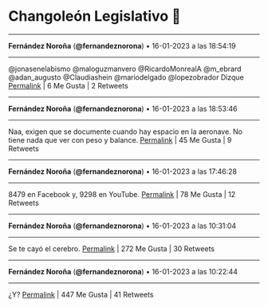 # Changoleón Legislativo 🙈
*****
**Fernández Noroña** (**@fernandeznorona**) • 16-01-2023 a las 18:54:19
*****
@jonasenelabismo @maloguzmanvero @RicardoMonrealA @m_ebrard @adan_augusto @Claudiashein @mariodelgado @lopezobrador Dizque
[Permalink](https://twitter.com/fernandeznorona/status/1615180688550146048) | 6 Me Gusta | 2 Retweets
*****
**Fernández Noroña** (**@fernandeznorona**) • 16-01-2023 a las 18:53:46
*****
Naa, exigen que se documente cuando hay espacio en la aeronave. No tiene nada que ver con peso y balance.
[Permalink](https://twitter.com/fernandeznorona/status/1615180551132180492) | 45 Me Gusta | 9 Retweets
*****
**Fernández Noroña** (**@fernandeznorona**) • 16-01-2023 a las 17:46:28
*****
8479 en Facebook y, 9298 en YouTube.
[Permalink](https://twitter.com/fernandeznorona/status/1615163614222258178) | 78 Me Gusta | 12 Retweets
*****
**Fernández Noroña** (**@fernandeznorona**) • 16-01-2023 a las 10:31:04
*****
Se te cayó el cerebro.
[Permalink](https://twitter.com/fernandeznorona/status/1615054041842651150) | 272 Me Gusta | 30 Retweets
*****
**Fernández Noroña** (**@fernandeznorona**) • 16-01-2023 a las 10:22:44
*****
¿Y?
[Permalink](https://twitter.com/fernandeznorona/status/1615051943843606528) | 447 Me Gusta | 41 Retweets